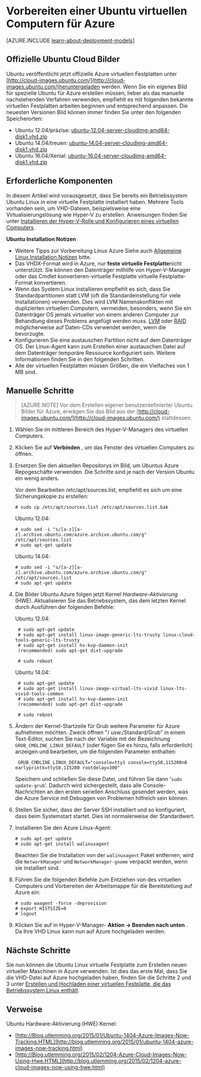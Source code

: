 <properties
    pageTitle="Erstellen und Hochladen einer Ubuntu Linux virtuelle Festplatte in Azure"
    description="Informationen Sie zum Erstellen und Hochladen einer Azure virtuellen Festplatte (virtuelle Festplatte), die ein Betriebssystem Ubuntu Linux enthält."
    services="virtual-machines-linux"
    documentationCenter=""
    authors="szarkos"
    manager="timlt"
    editor="tysonn"
    tags="azure-resource-manager,azure-service-management"/>

<tags
    ms.service="virtual-machines-linux"
    ms.workload="infrastructure-services"
    ms.tgt_pltfrm="vm-linux"
    ms.devlang="na"
    ms.topic="article"
    ms.date="08/24/2016"
    ms.author="szark"/>

# <a name="prepare-an-ubuntu-virtual-machine-for-azure"></a>Vorbereiten einer Ubuntu virtuellen Computern für Azure

[AZURE.INCLUDE [learn-about-deployment-models](../../includes/learn-about-deployment-models-both-include.md)]

## <a name="official-ubuntu-cloud-images"></a>Offizielle Ubuntu Cloud Bilder
Ubuntu veröffentlicht jetzt offizielle Azure virtuellen Festplatten unter [http://cloud-images.ubuntu.com/](http://cloud-images.ubuntu.com/)heruntergeladen werden. Wenn Sie ein eigenes Bild für spezielle Ubuntu für Azure erstellen müssen, lieber als das manuelle nachstehenden Verfahren verwenden, empfiehlt es mit folgenden bekannte virtuellen Festplatten arbeiten beginnen und entsprechend anpassen. Die neuesten Versionen Bild können immer finden Sie unter den folgenden Speicherorten:

 - Ubuntu 12.04/präzise: [ubuntu-12.04-server-cloudimg-amd64-disk1.vhd.zip](http://cloud-images.ubuntu.com/releases/precise/release/ubuntu-12.04-server-cloudimg-amd64-disk1.vhd.zip)
 - Ubuntu 14.04/treuen: [ubuntu-14.04-server-cloudimg-amd64-disk1.vhd.zip](http://cloud-images.ubuntu.com/releases/trusty/release/ubuntu-14.04-server-cloudimg-amd64-disk1.vhd.zip)
 - Ubuntu 16.04/Xenial: [ubuntu-16.04-server-cloudimg-amd64-disk1.vhd.zip](http://cloud-images.ubuntu.com/releases/xenial/release/ubuntu-16.04-server-cloudimg-amd64-disk1.vhd.zip)


## <a name="prerequisites"></a>Erforderliche Komponenten

In diesem Artikel wird vorausgesetzt, dass Sie bereits ein Betriebssystem Ubuntu Linux in eine virtuelle Festplatte installiert haben. Mehrere Tools vorhanden sein, um VHD-Dateien, beispielsweise eine Virtualisierungslösung wie Hyper-V zu erstellen. Anweisungen finden Sie unter [Installieren der Hyper-V-Rolle und Konfigurieren eines virtuellen Computers](http://technet.microsoft.com/library/hh846766.aspx).

**Ubuntu Installation Notizen**

- Weitere Tipps zur Vorbereitung Linux Azure Siehe auch [Allgemeine Linux Installation Notizen](virtual-machines-linux-create-upload-generic.md#general-linux-installation-notes) bitte.
- Das VHDX-Format wird in Azure, nur **feste virtuelle Festplatte**nicht unterstützt.  Sie können den Datenträger mithilfe von Hyper-V-Manager oder das Cmdlet konvertieren-virtuelle Festplatte virtuelle Festplatte-Format konvertieren.
- Wenn das System Linux installieren empfiehlt es sich, dass Sie Standardpartitionen statt LVM (oft die Standardeinstellung für viele Installationen) verwenden. Dies wird LVM Namenskonflikten mit duplizierten virtuellen Computern, vermeiden, besonders, wenn Sie ein Datenträger OS jemals virtueller von einem anderen Computer zur Behandlung dieses Problems angefügt werden muss. [LVM](virtual-machines-linux-configure-lvm.md) oder [RAID](virtual-machines-linux-configure-raid.md) möglicherweise auf Daten-CDs verwendet werden, wenn die bevorzugte.
- Konfigurieren Sie eine austauschen Partition nicht auf dem Datenträger OS. Der Linux-Agent kann zum Erstellen einer austauschen Datei auf dem Datenträger temporäre Ressource konfiguriert sein.  Weitere Informationen finden Sie in den folgenden Schritten.
- Alle der virtuellen Festplatten müssen Größen, die ein Vielfaches von 1 MB sind.


## <a name="manual-steps"></a>Manuelle Schritte

> [AZURE.NOTE] Vor dem Erstellen eigener benutzerdefinierter Ubuntu Bilder für Azure, erwägen Sie das Bild aus der [http://cloud-images.ubuntu.com/](http://cloud-images.ubuntu.com/) stattdessen.


1. Wählen Sie im mittleren Bereich des Hyper-V-Managers des virtuellen Computers.

2. Klicken Sie auf **Verbinden** , um das Fenster des virtuellen Computers zu öffnen.

3.  Ersetzen Sie den aktuellen Repositorys im Bild, um Ubuntus Azure Repogeschäfte verwenden. Die Schritte sind je nach der Version Ubuntu ein wenig anders.

    Vor dem Bearbeiten /etc/apt/sources.list, empfiehlt es sich um eine Sicherungskopie zu erstellen:

        # sudo cp /etc/apt/sources.list /etc/apt/sources.list.bak

    Ubuntu 12.04:

        # sudo sed -i "s/[a-z][a-z].archive.ubuntu.com/azure.archive.ubuntu.com/g" /etc/apt/sources.list
        # sudo apt-get update

    Ubuntu 14.04:

        # sudo sed -i "s/[a-z][a-z].archive.ubuntu.com/azure.archive.ubuntu.com/g" /etc/apt/sources.list
        # sudo apt-get update

4. Die Bilder Ubuntu Azure folgen jetzt Kernel *Hardware-Aktivierung* (HWE). Aktualisieren Sie das Betriebssystem, das dem letzten Kernel durch Ausführen der folgenden Befehle:

    Ubuntu 12.04:

        # sudo apt-get update
        # sudo apt-get install linux-image-generic-lts-trusty linux-cloud-tools-generic-lts-trusty
        # sudo apt-get install hv-kvp-daemon-init
        (recommended) sudo apt-get dist-upgrade

        # sudo reboot

    Ubuntu 14.04:

        # sudo apt-get update
        # sudo apt-get install linux-image-virtual-lts-vivid linux-lts-vivid-tools-common
        # sudo apt-get install hv-kvp-daemon-init
        (recommended) sudo apt-get dist-upgrade

        # sudo reboot


5. Ändern der Kernel-Startzeile für Grub weitere Parameter für Azure aufnehmen möchten. Zweck öffnen "/ usw./Standard/Grub" in einem Text-Editor, suchen Sie nach der Variable mit der Bezeichnung `GRUB_CMDLINE_LINUX_DEFAULT` (oder fügen Sie es hinzu, falls erforderlich) anzeigen und bearbeiten, um die folgenden Parameter enthalten:

        GRUB_CMDLINE_LINUX_DEFAULT="console=tty1 console=ttyS0,115200n8 earlyprintk=ttyS0,115200 rootdelay=300"

    Speichern und schließen Sie diese Datei, und führen Sie dann '`sudo update-grub`'. Dadurch wird sichergestellt, dass alle Console-Nachrichten an den ersten seriellen Anschluss gesendet werden, was die Azure Service mit Debuggen von Problemen hilfreich sein können.

6.  Stellen Sie sicher, dass der Server SSH installiert und so konfiguriert, dass beim Systemstart startet.  Dies ist normalerweise der Standardwert.

7.  Installieren Sie den Azure Linux-Agent:

        # sudo apt-get update
        # sudo apt-get install walinuxagent

    Beachten Sie die Installation von der `walinuxagent` Paket entfernen, wird die `NetworkManager` und `NetworkManager-gnome` verpackt werden, wenn sie installiert sind.

8.  Führen Sie die folgenden Befehle zum Entziehen von des virtuellen Computers und Vorbereiten der Arbeitsmappe für die Bereitstellung auf Azure ein:

        # sudo waagent -force -deprovision
        # export HISTSIZE=0
        # logout

9. Klicken Sie auf in Hyper-V-Manager- **Aktion -> Beenden nach unten** . Da Ihre VHD Linux kann nun auf Azure hochgeladen werden.


## <a name="next-steps"></a>Nächste Schritte
Sie nun können die Ubuntu Linux virtuelle Festplatte zum Erstellen neuen virtueller Maschinen in Azure verwenden. Ist dies das erste Mal, dass Sie die VHD-Datei auf Azure hochgeladen haben, finden Sie die Schritte 2 und 3 unter [Erstellen und Hochladen einer virtuellen Festplatte, die das Betriebssystem Linux enthält](virtual-machines-linux-classic-create-upload-vhd.md).

## <a name="references"></a>Verweise ##

Ubuntu Hardware-Aktivierung (HWE) Kernel:

- [http://Blog.utlemming.org/2015/01/Ubuntu-1404-Azure-Images-Now-Tracking.HTML](http://blog.utlemming.org/2015/01/ubuntu-1404-azure-images-now-tracking.html)
- [http://Blog.utlemming.org/2015/02/1204-Azure-Cloud-Images-Now-Using-Hwe.HTML](http://blog.utlemming.org/2015/02/1204-azure-cloud-images-now-using-hwe.html)
